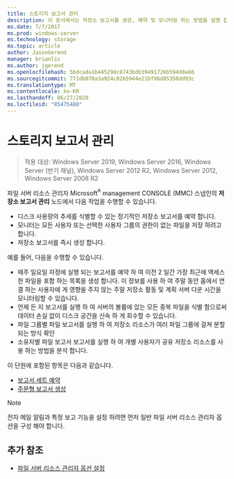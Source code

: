 ```yaml
---
title: 스토리지 보고서 관리
description: 이 문서에서는 저장소 보고서를 생성, 예약 및 모니터링 하는 방법을 설명 합니다.
ms.date: 7/7/2017
ms.prod: windows-server
ms.technology: storage
ms.topic: article
author: JasonGerend
manager: brianlic
ms.author: jgerend
ms.openlocfilehash: 5bdcada1b445298c8743bdb39491726b594d0a66
ms.sourcegitcommit: 771db070a3a924c8265944e21bf9bd85350dd93c
ms.translationtype: MT
ms.contentlocale: ko-KR
ms.lasthandoff: 06/27/2020
ms.locfileid: "85475480"
---
```

# <a name="storage-reports-management"></a>스토리지 보고서 관리

> 적용 대상: Windows Server 2019, Windows Server 2016, Windows Server (반기 채널), Windows Server 2012 R2, Windows Server 2012, Windows Server 2008 R2

파일 서버 리소스 관리자 Microsoft<sup>®</sup> management CONSOLE (MMC) 스냅인의 **저장소 보고서 관리** 노드에서 다음 작업을 수행할 수 있습니다.

-   디스크 사용량의 추세를 식별할 수 있는 정기적인 저장소 보고서를 예약 합니다.
-   모니터는 모든 사용자 또는 선택한 사용자 그룹의 권한이 없는 파일을 저장 하려고 합니다.
-   저장소 보고서를 즉시 생성 합니다.

예를 들어, 다음을 수행할 수 있습니다.

-   매주 일요일 자정에 실행 되는 보고서를 예약 하 여 이전 2 일간 가장 최근에 액세스 한 파일을 포함 하는 목록을 생성 합니다. 이 정보를 사용 하 여 주말 동안 홈에서 연결 하는 사용자에 게 영향을 주지 않는 주말 저장소 활동 및 계획 서버 다운 시간을 모니터링할 수 있습니다.
-   언제 든 지 보고서를 실행 하 여 서버의 볼륨에 있는 모든 중복 파일을 식별 함으로써 데이터 손실 없이 디스크 공간을 신속 하 게 회수할 수 있습니다.
-   파일 그룹별 파일 보고서를 실행 하 여 저장소 리소스가 여러 파일 그룹에 걸쳐 분할 되는 방식 확인
-   소유자별 파일 보고서 보고서를 실행 하 여 개별 사용자가 공유 저장소 리소스를 사용 하는 방법을 분석 합니다.

이 단원에 포함된 항목은 다음과 같습니다.

-   [보고서 세트 예약](schedule-set-of-reports.md)
-   [주문형 보고서 생성](generate-reports-on-demand.md)

> [!Note]
> 전자 메일 알림과 특정 보고 기능을 설정 하려면 먼저 일반 파일 서버 리소스 관리자 옵션을 구성 해야 합니다.

## <a name="additional-references"></a>추가 참조

-   [파일 서버 리소스 관리자 옵션 설정](setting-file-server-resource-manager-options.md)


